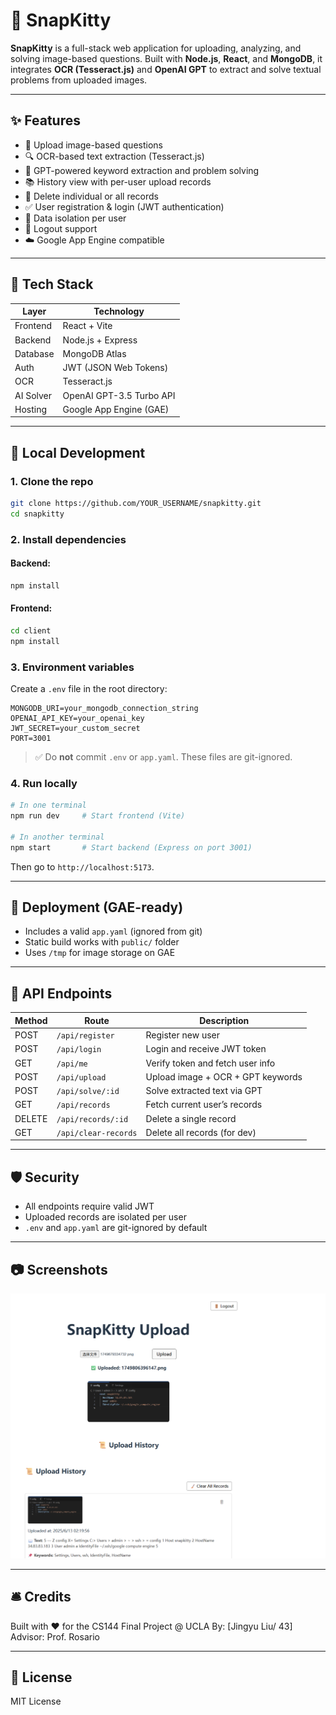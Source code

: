 # 📸 SnapKitty

**SnapKitty** is a full-stack web application for uploading, analyzing, and solving image-based questions. Built with **Node.js**, **React**, and **MongoDB**, it integrates **OCR (Tesseract.js)** and **OpenAI GPT** to extract and solve textual problems from uploaded images.

---

## ✨ Features

* 📄 Upload image-based questions
* 🔍 OCR-based text extraction (Tesseract.js)
* 🧠 GPT-powered keyword extraction and problem solving
* 📚 History view with per-user upload records
* 🧹 Delete individual or all records
* ✅ User registration & login (JWT authentication)
* 🔐 Data isolation per user
* 🚪 Logout support
* ☁️ Google App Engine compatible

---

## 🧱 Tech Stack

| Layer     | Technology               |
| --------- | ------------------------ |
| Frontend  | React + Vite             |
| Backend   | Node.js + Express        |
| Database  | MongoDB Atlas            |
| Auth      | JWT (JSON Web Tokens)    |
| OCR       | Tesseract.js             |
| AI Solver | OpenAI GPT-3.5 Turbo API |
| Hosting   | Google App Engine (GAE)  |

---

## 🧪 Local Development

### 1. Clone the repo

```bash
git clone https://github.com/YOUR_USERNAME/snapkitty.git
cd snapkitty
```

### 2. Install dependencies

#### Backend:

```bash
npm install
```

#### Frontend:

```bash
cd client
npm install
```

### 3. Environment variables

Create a `.env` file in the root directory:

```env
MONGODB_URI=your_mongodb_connection_string
OPENAI_API_KEY=your_openai_key
JWT_SECRET=your_custom_secret
PORT=3001
```

> ✅ Do **not** commit `.env` or `app.yaml`. These files are git-ignored.

### 4. Run locally

```bash
# In one terminal
npm run dev     # Start frontend (Vite)

# In another terminal
npm start       # Start backend (Express on port 3001)
```

Then go to `http://localhost:5173`.

---

## 🚀 Deployment (GAE-ready)

* Includes a valid `app.yaml` (ignored from git)
* Static build works with `public/` folder
* Uses `/tmp` for image storage on GAE

---

## 📌 API Endpoints

| Method | Route                | Description                       |
| ------ | -------------------- | --------------------------------- |
| POST   | `/api/register`      | Register new user                 |
| POST   | `/api/login`         | Login and receive JWT token       |
| GET    | `/api/me`            | Verify token and fetch user info  |
| POST   | `/api/upload`        | Upload image + OCR + GPT keywords |
| POST   | `/api/solve/:id`     | Solve extracted text via GPT      |
| GET    | `/api/records`       | Fetch current user’s records      |
| DELETE | `/api/records/:id`   | Delete a single record            |
| GET    | `/api/clear-records` | Delete all records (for dev)      |

---

## 🛡️ Security

* All endpoints require valid JWT
* Uploaded records are isolated per user
* `.env` and `app.yaml` are git-ignored by default

---

## 📷 Screenshots

![alt text](image.png)

---

## 🛎️ Credits

Built with ❤️ for the CS144 Final Project @ UCLA
By: \[Jingyu Liu/ 43]
Advisor: Prof. Rosario

---

## 📓 License

MIT License
